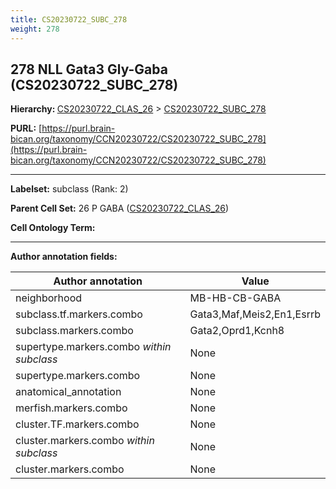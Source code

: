 ```yaml
---
title: CS20230722_SUBC_278
weight: 278
---
```

## 278 NLL Gata3 Gly-Gaba (CS20230722_SUBC_278)
<b>Hierarchy: </b>
[CS20230722_CLAS_26](../CS20230722_CLAS_26) >
[CS20230722_SUBC_278](../CS20230722_SUBC_278)

**PURL:** [https://purl.brain-bican.org/taxonomy/CCN20230722/CS20230722_SUBC_278](https://purl.brain-bican.org/taxonomy/CCN20230722/CS20230722_SUBC_278)

---


**Labelset:** subclass (Rank: 2)

**Parent Cell Set:** 26 P GABA ([CS20230722_CLAS_26](../CS20230722_CLAS_26))



**Cell Ontology Term:** 

[MARKER GENES.]: #


---

[TRANSFERRED ANNOTATIONS.]: #


[AUTHOR ANNOTATION FIELDS.]: #


**Author annotation fields:**

| Author annotation | Value |
|-------------------|-------|
|neighborhood|MB-HB-CB-GABA|
|subclass.tf.markers.combo|Gata3,Maf,Meis2,En1,Esrrb|
|subclass.markers.combo|Gata2,Oprd1,Kcnh8|
|supertype.markers.combo _within subclass_|None|
|supertype.markers.combo|None|
|anatomical_annotation|None|
|merfish.markers.combo|None|
|cluster.TF.markers.combo|None|
|cluster.markers.combo _within subclass_|None|
|cluster.markers.combo|None|
